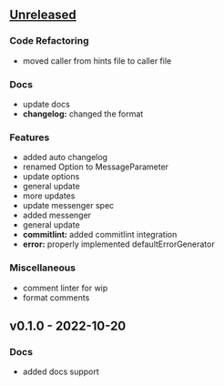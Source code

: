 <a name="unreleased"></a>
## [Unreleased]

### Code Refactoring
- moved caller from hints file to caller file

### Docs
- update docs
- **changelog:** changed the format

### Features
- added auto changelog
- renamed Option to MessageParameter
- update options
- general update
- more updates
- update messenger spec
- added messenger
- general update
- **commitlint:** added commitlint integration
- **error:** properly implemented defaultErrorGenerator

### Miscellaneous
- comment linter for wip
- format comments


<a name="v0.1.0"></a>
## v0.1.0 - 2022-10-20
### Docs
- added docs support


[Unreleased]: https://github.com/tigorlazuardi/tower/compare/v0.1.0...HEAD
